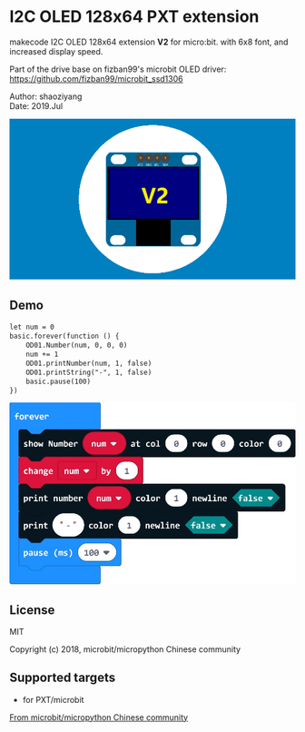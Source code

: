 # I2C OLED 128x64 PXT extension

makecode I2C OLED 128x64 extension **V2** for micro:bit. with 6x8 font, and increased display speed.  

Part of the drive base on fizban99's microbit OLED driver:  
https://github.com/fizban99/microbit_ssd1306  

Author: shaoziyang  
Date:   2019.Jul  

![](icon.png)  

## Demo

```
let num = 0
basic.forever(function () {
    OD01.Number(num, 0, 0, 0)
    num += 1
    OD01.printNumber(num, 1, false)
    OD01.printString("-", 1, false)
    basic.pause(100)
})
```

![](test.jpg)

## License

MIT

Copyright (c) 2018, microbit/micropython Chinese community  

## Supported targets

* for PXT/microbit


[From microbit/micropython Chinese community](http://www.micropython.org.cn)
